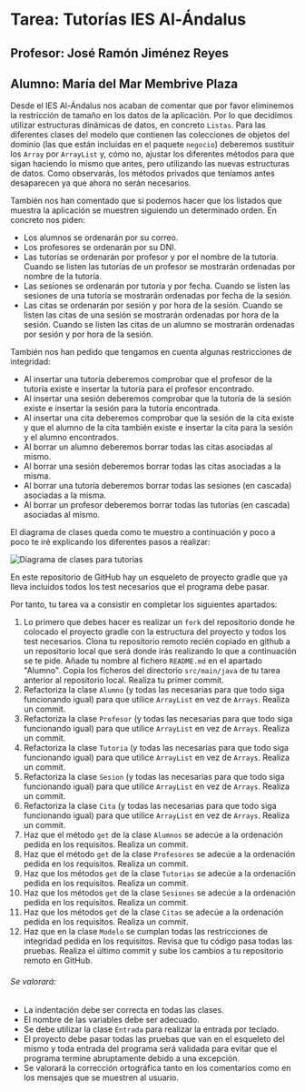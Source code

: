 # Tarea: Tutorías IES Al-Ándalus
## Profesor: José Ramón Jiménez Reyes
## Alumno: María del Mar Membrive Plaza

Desde el IES Al-Ándalus nos acaban de comentar que por favor eliminemos la restricción de tamaño en los datos de la aplicación. Por lo que decidimos utilizar estructuras dinámicas de datos, en concreto `Listas`. Para las diferentes clases del modelo que contienen las colecciones de objetos del dominio (las que están incluidas en el paquete `negocio`) deberemos sustituir los `Array` por `ArrayList` y, cómo no, ajustar los diferentes métodos para que sigan haciendo lo mismo que antes, pero utilizando las nuevas estructuras de datos. Como observarás, los métodos privados que teníamos antes desaparecen ya que ahora no serán necesarios.

También nos han comentado que si podemos hacer que los listados que muestra la aplicación se muestren siguiendo un determinado orden. En concreto nos piden:

- Los alumnos se ordenarán por su correo.
- Los profesores se ordenarán por su DNI.
- Las tutorías se ordenarán por profesor y por el nombre de la tutoría. Cuando se listen las tutorías de un profesor se mostrarán ordenadas por nombre de la tutoría.
- Las sesiones se ordenarán por tutoría y por fecha. Cuando se listen las sesiones de una tutoría se mostrarán ordenadas por fecha de la sesión.
- Las citas se ordenarán por sesión y por hora de la sesión. Cuando se listen las citas de una sesión se mostrarán ordenadas por hora de la sesión. Cuando se listen las citas de un alumno se mostrarán ordenadas por sesión y por hora de la sesión.

También nos han pedido que tengamos en cuenta algunas restricciones de integridad:

- Al insertar una tutoría deberemos comprobar que el profesor de la tutoría existe e insertar la tutoría para el profesor encontrado.
- Al insertar una sesión deberemos comprobar que la tutoría de la sesión existe e insertar la sesión para la tutoría encontrada.
- Al insertar una cita deberemos comprobar que la sesión de la cita existe y que el alumno de la cita también existe e insertar la cita para la sesión y el alumno encontrados.
- Al borrar un alumno deberemos borrar todas las citas asociadas al mismo.
- Al borrar una sesión deberemos borrar todas las citas asociadas a la misma.
- Al borrar una tutoría deberemos borrar todas las sesiones (en cascada) asociadas a la misma.
- Al borrar un profesor deberemos borrar todas las tutorías (en cascada) asociadas al mismo.

El diagrama de clases queda como te muestro a continuación y poco a poco te iré explicando los diferentes pasos a realizar:

![Diagrama de clases para tutorias](src/main/resources/Tutorias.png)

En este repositorio de GitHub hay un esqueleto de proyecto gradle que ya lleva incluidos todos los test necesarios que el programa debe pasar. 

Por tanto, tu tarea va a consistir en completar los siguientes apartados:

1. Lo primero que debes hacer es realizar un `fork` del repositorio donde he colocado el proyecto gradle con la estructura del proyecto y todos los test necesarios. Clona tu repositorio remoto recién copiado en github a un repositorio local que será donde irás realizando lo que a continuación se te pide. Añade tu nombre al fichero `README.md` en el apartado "Alumno". Copia los ficheros del directorio `src/main/java` de tu tarea anterior al repositorio local. Realiza tu primer commit.
2. Refactoriza la clase `Alumno` (y todas las necesarias para que todo siga funcionando igual) para que utilice `ArrayList` en vez de `Arrays`. Realiza un commit.
3. Refactoriza la clase `Profesor` (y todas las necesarias para que todo siga funcionando igual) para que utilice `ArrayList` en vez de `Arrays`. Realiza un commit.
4. Refactoriza la clase `Tutoria` (y todas las necesarias para que todo siga funcionando igual) para que utilice `ArrayList` en vez de `Arrays`. Realiza un commit.
5. Refactoriza la clase `Sesion` (y todas las necesarias para que todo siga funcionando igual) para que utilice `ArrayList` en vez de `Arrays`. Realiza un commit.
6. Refactoriza la clase `Cita` (y todas las necesarias para que todo siga funcionando igual) para que utilice `ArrayList` en vez de `Arrays`. Realiza un commit.
7. Haz que el método `get` de la clase `Alumnos`  se adecúe a la ordenación pedida en los requisitos. Realiza un commit.
8. Haz que el método `get` de la clase `Profesores` se adecúe a la ordenación pedida en los requisitos. Realiza un commit.
9. Haz que los métodos `get` de la clase `Tutorias` se adecúe a la ordenación pedida en los requisitos. Realiza un commit.
10. Haz que los métodos `get` de la clase `Sesiones` se adecúe a la ordenación pedida en los requisitos. Realiza un commit.
11. Haz que los métodos `get` de la clase `Citas` se adecúe a la ordenación pedida en los requisitos. Realiza un commit.
12. Haz que en la clase `Modelo` se cumplan todas las restricciones de integridad pedida en los requisitos. Revisa que tu código pasa todas las pruebas. Realiza el último commit y sube los cambios a tu repositorio remoto en GitHub.

###### Se valorará:
- La indentación debe ser correcta en todas las clases.
- El nombre de las variables debe ser adecuado.
- Se debe utilizar la clase `Entrada` para realizar la entrada por teclado.
- El proyecto debe pasar todas las pruebas que van en el esqueleto del mismo y toda entrada del programa será validada para evitar que el programa termine abruptamente debido a una excepción.
- Se valorará la corrección ortográfica tanto en los comentarios como en los mensajes que se muestren al usuario.
